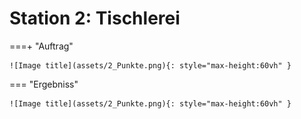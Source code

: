 
# Station 2: Tischlerei


===+ "Auftrag"

    ![Image title](assets/2_Punkte.png){: style="max-height:60vh" }


=== "Ergebniss"

    ![Image title](assets/2_Punkte.png){: style="max-height:60vh" }
